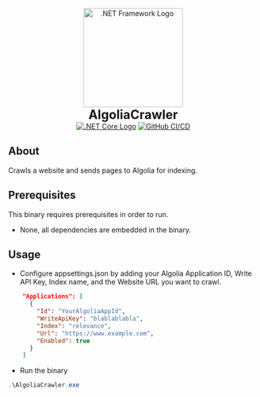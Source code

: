 <div align="center">
    <img src="https://logos-world.net/wp-content/uploads/2022/01/NET-Framework-Symbol.png" width="200" alt=".NET Framework Logo"/><br>
    <b style="font-size:25px">AlgoliaCrawler</b><br>
    <a href="https://dotnet.microsoft.com/en-us/download/dotnet/8.0"><img src="https://img.shields.io/badge/8-v8a0dc?label=.NET%20Core&style=flat&logo=dotnet" alt=".NET Core Logo"/></a>
    <a href="https://github.com/KeirLoire/AlgoliaCrawler/commits/main"><img src="https://github.com/keirLoire/AlgoliaCrawler/actions/workflows/ci.yml/badge.svg" alt="GitHub CI/CD"/></a>
</div>

## About

Crawls a website and sends pages to Algolia for indexing.

## Prerequisites
This binary requires prerequisites in order to run.

- None, all dependencies are embedded in the binary.

## Usage

- Configure appsettings.json by adding your Algolia Application ID, Write API Key, Index name, and the Website URL you want to crawl.
```json
    "Applications": [
      {
        "Id": "YourAlgoliaAppId",
        "WriteApiKey": "blablablabla",
        "Index": "relevance",
        "Url": "https://www.example.com",
        "Enabled": true
      }
    ]

```

- Run the binary

```powershell
.\AlgoliaCrawler.exe
```